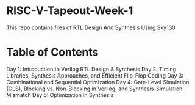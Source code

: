 # RISC-V-Tapeout-Week-1
This repo contains files of RTL Design And Synthesis Using Sky130


# Table of Contents

Day 1: Introduction to Verilog RTL Design & Synthesis
Day 2: Timing Libraries, Synthesis Approaches, and Efficient Flip-Flop Coding
Day 3: Combinational and Sequential Optimization
Day 4: Gate-Level Simulation (GLS), Blocking vs. Non-Blocking in Verilog, and Synthesis-Simulation Mismatch
Day 5: Optimization in Synthesis
